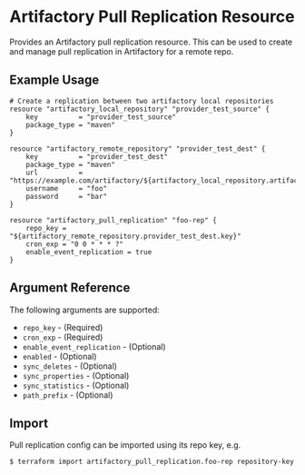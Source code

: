 # Artifactory Pull Replication Resource

Provides an Artifactory pull replication resource. This can be used to create and manage pull replication in Artifactory
for a remote repo.

## Example Usage

```hcl
# Create a replication between two artifactory local repositories
resource "artifactory_local_repository" "provider_test_source" {
	key          = "provider_test_source"
	package_type = "maven"
}

resource "artifactory_remote_repository" "provider_test_dest" {
	key          = "provider_test_dest"
	package_type = "maven"
    url          = "https://example.com/artifactory/${artifactory_local_repository.artifactory_local_repository.key}"
    username     = "foo"
    password     = "bar"
}

resource "artifactory_pull_replication" "foo-rep" {
	repo_key = "${artifactory_remote_repository.provider_test_dest.key}"
	cron_exp = "0 0 * * * ?"
	enable_event_replication = true	
}
```

## Argument Reference

The following arguments are supported:

* `repo_key` - (Required)
* `cron_exp` - (Required)
* `enable_event_replication` - (Optional)
* `enabled` - (Optional)
* `sync_deletes` - (Optional)
* `sync_properties` - (Optional)
* `sync_statistics` - (Optional)
* `path_prefix` - (Optional)

## Import

Pull replication config can be imported using its repo key, e.g.

```
$ terraform import artifactory_pull_replication.foo-rep repository-key
```
